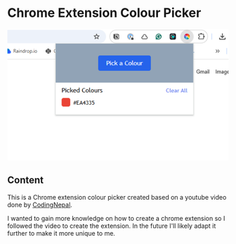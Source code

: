# Chrome Extension Colour Picker

![Preview Screenshot](preview-screenshot.png)

## Content

This is a Chrome extension colour picker created based on a youtube video done by [CodingNepal](https://youtu.be/coj-l7IrwGU?si=fNbBFHQKLu_rnTGB).

I wanted to gain more knowledge on how to create a chrome extension so I followed the video to create the extension. In the future I'll likely adapt it further to make it more unique to me.
